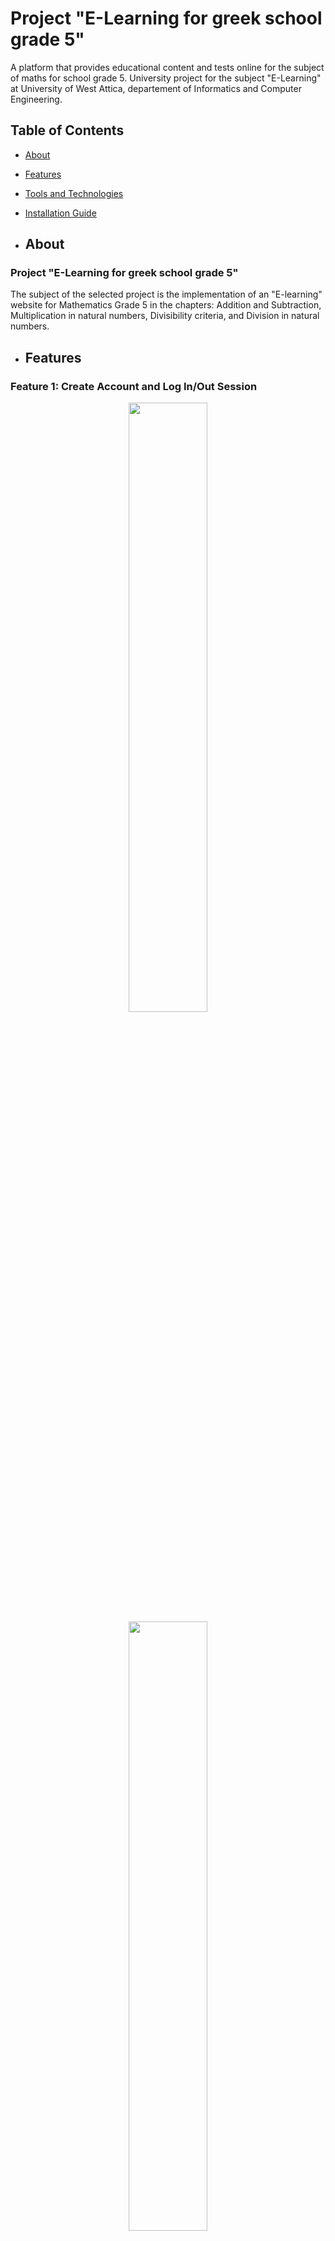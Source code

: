# Project "E-Learning for greek school grade 5"
A platform that provides educational content and tests online for the subject of maths for school grade 5. University project for the subject "E-Learning" at University of West Attica, departement of Informatics and Computer Engineering.

## Table of Contents
- [About](#about)
- [Features](#features)
- [Tools and Technologies](#tools-and-technologies)
- [Installation Guide](#installation-guide)

- ## About

### Project "E-Learning for greek school grade 5"

The subject of the selected project is the implementation of an "E-learning" website for Mathematics Grade 5 in the chapters: Addition and Subtraction, Multiplication in natural numbers, Divisibility criteria, and Division in natural numbers.

- ## Features

### Feature 1: Create Account and Log In/Out Session

<div align="center">
  <img src="https://github.com/PaolaVlsc/E-Learning_WebsitePlatform/assets/87998374/ed840eb4-2bee-4a27-bbf2-4d36af19d999" width="50%">
  <img src="https://github.com/PaolaVlsc/E-Learning_WebsitePlatform/assets/87998374/22353fcf-bff2-4cd5-84ce-993a1b94f0bb" width="50%">
</div>

### Feature 2: Maths Chapters to Study

<div align="center">
  <img src="https://github.com/PaolaVlsc/E-Learning_WebsitePlatform/assets/87998374/184eb1d8-187a-46ab-bdf2-444c9bded19d" width="50%">
  <img src="https://github.com/PaolaVlsc/E-Learning_WebsitePlatform/assets/87998374/5932aa5b-21fe-4790-b47a-53552642451d" width="50%">
  <img src="https://github.com/PaolaVlsc/E-Learning_WebsitePlatform/assets/87998374/4f14421d-3f49-4020-8b88-c2cbb9b37a2c" width="50%">
</div>

### Feature 3: Quiz Tests to Challenge Your Knowledge

<div align="center">
  <img src="https://github.com/PaolaVlsc/E-Learning_WebsitePlatform/assets/87998374/25de3f2b-d89c-4e2d-be0c-4842cee77bfc" width="50%">
  <img src="https://github.com/PaolaVlsc/E-Learning_WebsitePlatform/assets/87998374/e2f0d1ee-3e89-4cc4-9362-a26e9d4fe1bd" width="50%">
</div>

### Feature 4: Statistics

<div align="center">
  <img src="https://github.com/PaolaVlsc/E-Learning_WebsitePlatform/assets/87998374/3dd16dcd-f4ee-4f9d-b3bd-24ea93f9a5be" width="50%">
  <img src="https://github.com/PaolaVlsc/E-Learning_WebsitePlatform/assets/87998374/3125c60a-2314-45e5-962c-c2727e7d2e1c" width="50%">
  <img src="https://github.com/PaolaVlsc/E-Learning_WebsitePlatform/assets/87998374/131f913f-81fc-4a90-a4e8-a52c6c53f057" width="50%">
</div>

### Feature 5: Games

<div align="center">
  <img src="https://github.com/PaolaVlsc/E-Learning_WebsitePlatform/assets/87998374/c19e6a3f-d3db-47be-9b1e-bd7774813a7f" width="50%">
</div>

- ## Tools and Technologies

### Development Tools

- **App**: Web Application
- **IDE**: IntelliJ JetBrains 2021.3.2
- **Application Server**: Glassfish 6.2.5
- **JDK**: 17 Open Oracle
- **Version**: Jakarta EE 9
- **GitHub Repository**: [ProjectEL](https://github.com/SofiaBili/Project-E-Learning-Platform)
- **Database**: MariaDB 2.7.0

- ## Technologies Used

#### Front End

- HTML5
- CSS
- JavaScript

#### Back End

- MySQL
- phpMyAdmin
- Java Servlet

## Installation Guide

### Prerequisites

Before you get started with this project, please make sure you have the following prerequisites in place:

- **Web Development Tools**:
  - [Glassfish](https://javaee.github.io/glassfish/) (Version 6.2.5) as your application server.
  - [MariaDB](https://mariadb.org/) (Version 2.7.0) for the database. "ProjectEL.sql" is provided in the project. Make sure to import it on your database.

Make sure to install and configure these tools and technologies properly before proceeding with the project.

### Installation

- Clone this repository to your local development environment using `git clone`.

#### Step 1: Open your project in IntelliJ app
<div align="center">
  <img src="https://github.com/PaolaVlsc/E-Learning_Website-coauthor/assets/87998374/8c3ba5fb-76c9-4aa1-a44e-68e26af8e981" width="50%">
</div>

#### Step 2: Configure Server in IntelliJ
- Add Configuration

<div align="center">
  <img src="https://github.com/PaolaVlsc/E-Learning_Website-coauthor/assets/87998374/e94f6226-a01f-4407-afd2-263e10c8f9bf" width="50%">
</div>

- Add new -> GlassFish Server -> Local

<div align="center">
  <img src="https://github.com/PaolaVlsc/E-Learning_Website-coauthor/assets/87998374/e8ead970-b40d-401f-a09c-e1dbf99ca062" width="50%">
</div>

- Configure and choose the folder glassfish

<div align="center">
  <img src="https://github.com/PaolaVlsc/E-Learning_Website-coauthor/assets/87998374/93781eca-72e6-4a8b-abce-708204cdc13a" width="50%">
</div>

- Set Server Domain: domain1

- To fix the problem, click on "Fix" and then "ProjectEL: war exploded"

<div align="center">
  <img src="https://github.com/PaolaVlsc/E-Learning_Website-coauthor/assets/87998374/13439423-d164-431e-9bba-a6914e014a26" width="50%">
</div>

#### Step 3: Configure database in IntelliJ
- file>project structure>libraries

<div align="center">
  <img src="https://github.com/PaolaVlsc/E-Learning_Website-coauthor/assets/87998374/1cc211be-4eec-459c-aef6-010936e469a0" width="50%">
</div>

- choose org.mariadb.jdbc:mariadb-java-client:2.7.0 and download

<div align="center">
  <img src="https://github.com/PaolaVlsc/E-Learning_Website-coauthor/assets/87998374/085c8e63-7510-498c-b503-02c44265871f" width="50%">
</div>

- go to "artifacts" and select the project name: "war exploded" and check if, on the right, under the "available elements," there is MariaDB. If it doesn't exist, the process ends. If it does exist, then right-click on it and choose "put into /WEB-IN."

<div align="center">
  <img src="https://github.com/PaolaVlsc/E-Learning_Website-coauthor/assets/87998374/c0caec0b-dcbf-4618-b7f4-ba33085df83c" width="50%">
  <img src="https://github.com/PaolaVlsc/E-Learning_Website-coauthor/assets/87998374/1397a746-f23b-487b-9c6a-ee69d47c45a8" width="50%">
</div>

#### Step 4: Run the project
<div align="center">
  <img src="https://github.com/PaolaVlsc/E-Learning_Website-coauthor/assets/87998374/79032f4f-aee9-47c1-b2e3-729127514b6d" width="50%">
  <img src="https://github.com/PaolaVlsc/E-Learning_Website-coauthor/assets/87998374/51075a7e-3761-4501-b844-af43230bcf2d" width="75%">
</div>

## Contribution

This project was created by:
- [Me-Sofia Bili](https://github.com/SofiaBili)
- [Velasco Paola](https://github.com/PaolaVlsc)
- [Chaniotakis Nikolas](https://github.com/ChaniotakisNikolaos)
- [Limnos Jason](https://github.com/LimnosJason)

## Further Analysis(Greek User Manual and Technical Manual)
* User Manual: [User Manual](https://github.com/SofiaBili/Project-E-Learning-Platform/blob/main/User_Manual.pdf)
* Technical Manual: [User Manual](https://github.com/SofiaBili/Project-E-Learning-Platform/blob/main/Technical%20Manual.pdf)
